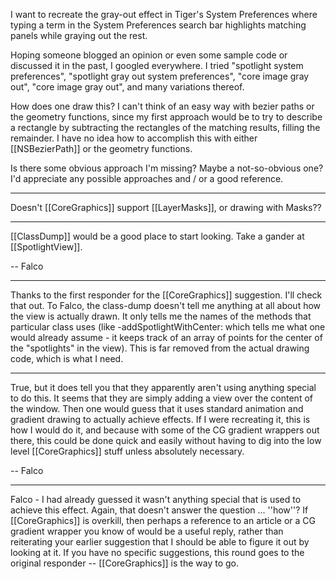 

I want to recreate the gray-out effect in Tiger's System Preferences where typing a term in the System Preferences search bar highlights matching panels while graying out the rest.

Hoping someone blogged an opinion or even some sample code or discussed it in the past, I googled everywhere. I tried "spotlight system preferences", "spotlight gray out system preferences", "core image gray out", "core image gray out", and many variations thereof.

How does one draw this? I can't think of an easy way with bezier paths or the geometry functions, since my first approach would be to try to describe a rectangle by subtracting the rectangles of the matching results, filling the remainder. I have no idea how to accomplish this with either [[NSBezierPath]] or the geometry functions.

Is there some obvious approach I'm missing? Maybe a not-so-obvious one? I'd appreciate any possible approaches and / or a good reference.

----

Doesn't [[CoreGraphics]] support [[LayerMasks]], or drawing with Masks??

----

[[ClassDump]] would be a good place to start looking. Take a gander at [[SpotlightView]].

-- Falco

----

Thanks to the first responder for the [[CoreGraphics]] suggestion. I'll check that out. To Falco, the class-dump doesn't tell me anything at all about how the view is actually drawn. It only tells me the names of the methods that particular class uses (like -addSpotlightWithCenter: which tells me what one would already assume - it keeps track of an array of points for the center of the "spotlights" in the view). This is far removed from the actual drawing code, which is what I need.

----

True, but it does tell you that they apparently aren't using anything special to do this. It seems that they are simply adding a view over the content of the window. Then one would guess that it uses standard animation and gradient drawing to actually achieve effects. If I were recreating it, this is how I would do it, and because with some of the CG gradient wrappers out there, this could be done quick and easily without having to dig into the low level [[CoreGraphics]] stuff unless absolutely necessary.

-- Falco

----

Falco - I had already guessed it wasn't anything special that is used to achieve this effect. Again, that doesn't answer the question ... ''how''? If [[CoreGraphics]] is overkill, then perhaps a reference to an article or a CG gradient wrapper you know of would be a useful reply, rather than reiterating your earlier suggestion that I should be able to figure it out by looking at it. If you have no specific suggestions, this round goes to the original responder -- [[CoreGraphics]] is the way to go.